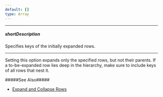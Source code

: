 ```yaml
---
default: []
type: Array
---
```

---
##### shortDescription
Specifies keys of the initially expanded rows.

---
Setting this option expands only the specified rows, but not their parents. If a to-be-expanded row lies deep in the hierarchy, make sure to include keys of all rows that nest it.

#####See Also#####
- [Expand and Collapse Rows](/concepts/05%20Widgets/TreeList/60%20Expand%20and%20Collapse%20Rows/20%20API.md '/Documentation/Guide/Widgets/TreeList/Expand_and_Collapse_Rows/#API')